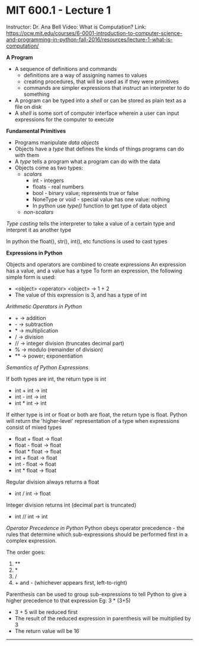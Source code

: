 # MIT 600.1 - Lecture 1
Instructor: Dr. Ana Bell
Video: What is Computation?
Link: https://ocw.mit.edu/courses/6-0001-introduction-to-computer-science-and-programming-in-python-fall-2016/resources/lecture-1-what-is-computation/

**A Program**
- A sequence of definitions and commands
    - definitions are a way of assigning names to values
    - creating procedures, that will be used as if they were primitives
    - commands are simpler expressions that instruct an interpreter to do
      something
- A program can be typed into a *shell* or can be stored as plain text as a
  file on disk
- A *shell* is some sort of computer interface wherein a user can input
  expressions for the computer to execute

**Fundamental Primitives**
- Programs manipulate *data objects*
- Objects have a *type* that defines the kinds of things programs can do with
  them
- A *type* tells a program what a program can do with the data
- Objects come as two types:
    - *scalars*
        - int - integers
        - floats - real numbers
        - bool - binary value; represents true or false
        - NoneType or void - special value has one value: nothing
        - In python use _type()_ function to get type of data object
    - *non-scalars*

*Type casting* tells the interpreter to take a value of a certain type and
interpret it as another type

In python the float(), str(), int(), etc
functions is used to cast types

**Expressions in Python**

Objects and operators are combined to create expressions An expression has a
value, and a value has a type To form an expression, the following simple form
is used:
- \<object\> \<operator\> \<object\> -> 1 + 2
- The value of this expression is 3, and has a type of int

*Arithmetic Operators in Python*
- \+ -> addition
- \- -> subtraction
- \* -> multiplication
- / -> division
- // -> integer division (truncates decimal part)
- % -> modulo (remainder of division)
- \*\* -> power; exponentiation

*Semantics of Python Expressions*

If both types are int, the return type is int
- int + int -> int
- int - int  -> int
- int * int -> int

If either type is int or float or both are float, the return type is float.
Python will return the 'higher-level' representation of a type when expressions
consist of mixed types
- float + float -> float
- float - float -> float
- float * float -> float
- int + float -> float
- int - float -> float
- int * float -> float

Regular division always returns a float
- int / int -> float

Integer division returns int (decimal part is truncated)
- int // int  -> int

*Operator Precedence in Python* Python obeys operator precedence - the rules
that determine which sub-expressions should be performed first in a complex
expression.

The order goes:
1. \*\*
2. \*
3. \/
4. \+ and \- (whichever appears first, left-to-right)

Parenthesis can be used to group sub-expressions to tell Python to give a
higher precedence to that expression Eg: 3 \* (3+5)
- 3 + 5 will be reduced first
- The result of the reduced expression in parenthesis will be multiplied by 3
- The return value will be 16

___
